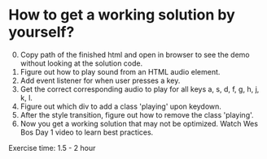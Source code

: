 # How to get a working solution by yourself?
0. Copy path of the finished html and open in browser to see the demo without looking at the solution code.
1. Figure out how to play sound from an HTML audio element.
2. Add event listener for when user presses a key.
3. Get the correct corresponding audio to play for all keys a, s, d, f, g, h, j, k, l.
4. Figure out which div to add a class 'playing' upon keydown.
5. After the style transition, figure out how to remove the class 'playing'.
6. Now you get a working solution that may not be optimized. Watch Wes Bos Day 1 video to learn best practices.

Exercise time: 1.5 - 2 hour